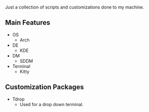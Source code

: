 Just  a collection of scripts and customizations done to my machine.

## Main Features
- OS
    - Arch
- DE
    - KDE
- DM
    - SDDM
- Terminal
    - Kitty

## Customization Packages
- Tdrop
    - Used for a drop down terminal. 